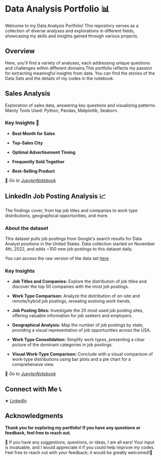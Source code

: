 # Data Analysis Portfolio 📊
Welcome to my Data Analysis Portfolio! This repository serves as a collection of diverse analyses and explorations in different fields, showcasing my skills and insights gained through various projects.

## Overview
Here, you'll find a variety of analyses, each addressing unique questions and challenges within different domains.This portfolio reflects my passion for extracting meaningful insights from data. You can find the stories of the Data Sets and the details of my codes in the notebook.

## Sales Analysis
Exploration of sales data, answering key questions and visualizing patterns.
Mainly Tools Used: Python, Pandas, Matplotlib, Seaborn.

### Key Insights 🔑
- **Best Month for Sales**

- **Top-Sales City**

- **Optimal Advertisement Timing**

- **Frequently Sold Together**

- **Best-Selling Product**
  
🔗 *Go to [JupyterNotebook](2-Project-Sales-Analysis/sales-analysis.ipynb)*

  
## LinkedIn Job Posting Analysis 📈

The findings cover, from top job titles and companies to work type distributions, geographical opportunities, and more.

### About the dataset
This dataset pulls job postings from Google's search results for Data Analyst positions in the United States.
Data collection started on November 4th, 2022, and adds ~100 new job postings to this dataset daily.

You can access the raw version of the data set [here](https://www.kaggle.com/datasets/lukebarousse/data-analyst-job-postings-google-search) . 

### Key Insights

- **Job Titles and Companies:** Explore the distribution of job titles and discover the top 50 companies with the most job postings.

- **Work Type Comparison:** Analyze the distribution of on-site and remote/hybrid job postings, revealing evolving work trends.

- **Job Posting Sites:** Investigate the 20 most used job posting sites, offering valuable information for job seekers and employers.

- **Geographical Analysis:** Map the number of job postings by state, providing a visual representation of job opportunities across the USA.

- **Work Type Consolidation:** Simplify work types, presenting a clear picture of the dominant categories in job postings.

- **Visual Work-Type Comparison:** Conclude with a visual comparison of work-type distributions using bar plots and a pie chart for a comprehensive view.

🔗 *Go to [JupyterNotebook](1-Project-Job-Analysis/job-analysis.ipynb)*

## Connect with Me 📞
➤ [LinkedIn](https://www.linkedin.com/in/omer-yurt/)

## Acknowledgments
**Thank you for exploring my portfolio! If you have any questions or feedback, feel free to reach out.**












  
 📢 If you have any suggestions, questions, or ideas, I am all ears! Your input is invaluable, and I would appreciate it if you could help improve my codes. Feel free to reach out with your feedback; it would be greatly welcomed!🧐
